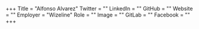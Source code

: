 +++
Title = "Alfonso Alvarez"
Twitter = ""
LinkedIn = ""
GitHub = ""
Website = ""
Employer = "Wizeline"
Role = ""
Image = ""
GitLab = ""
Facebook = ""
+++
